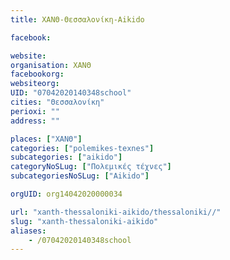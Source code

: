 ```yaml
---
title: ΧΑΝΘ-Θεσσαλονίκη-Aikido

facebook:

website:
organisation: ΧΑΝΘ
facebookorg:
websiteorg:
UID: "07042020140348school"
cities: "Θεσσαλονίκη"
perioxi: ""
address: ""

places: ["ΧΑΝΘ"]
categories: ["polemikes-texnes"]
subcategories: ["aikido"]
categoryNoSLug: ["Πολεμικές τέχνες"]
subcategoriesNoSLug: ["Aikido"]

orgUID: org14042020000034

url: "xanth-thessaloniki-aikido/thessaloniki//"
slug: "xanth-thessaloniki-aikido"
aliases:
    - /07042020140348school
---
```





